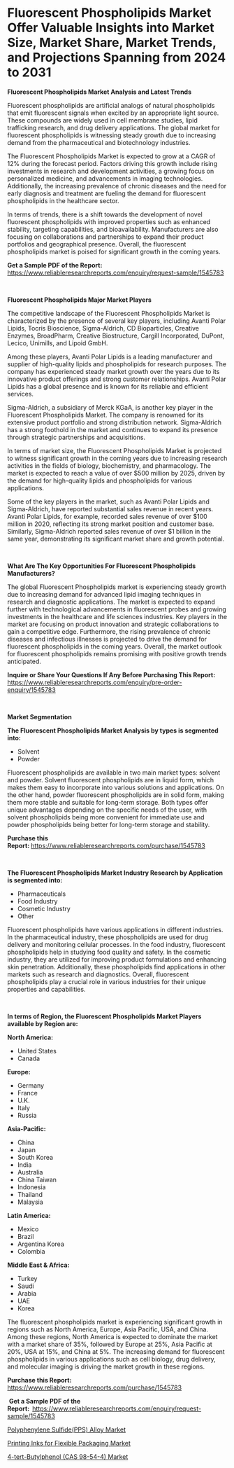 <p><h1>Fluorescent Phospholipids Market Offer Valuable Insights into Market Size, Market Share, Market Trends, and Projections Spanning from 2024 to 2031</h1></p><p><strong>Fluorescent Phospholipids Market Analysis and Latest Trends</strong></p>
<p><p>Fluorescent phospholipids are artificial analogs of natural phospholipids that emit fluorescent signals when excited by an appropriate light source. These compounds are widely used in cell membrane studies, lipid trafficking research, and drug delivery applications. The global market for fluorescent phospholipids is witnessing steady growth due to increasing demand from the pharmaceutical and biotechnology industries.</p><p>The Fluorescent Phospholipids Market is expected to grow at a CAGR of 12% during the forecast period. Factors driving this growth include rising investments in research and development activities, a growing focus on personalized medicine, and advancements in imaging technologies. Additionally, the increasing prevalence of chronic diseases and the need for early diagnosis and treatment are fueling the demand for fluorescent phospholipids in the healthcare sector.</p><p>In terms of trends, there is a shift towards the development of novel fluorescent phospholipids with improved properties such as enhanced stability, targeting capabilities, and bioavailability. Manufacturers are also focusing on collaborations and partnerships to expand their product portfolios and geographical presence. Overall, the fluorescent phospholipids market is poised for significant growth in the coming years.</p></p>
<p><strong>Get a Sample PDF of the Report:&nbsp;</strong> <a href="https://www.reliableresearchreports.com/enquiry/request-sample/1545783">https://www.reliableresearchreports.com/enquiry/request-sample/1545783</a></p>
<p>&nbsp;</p>
<p><strong>Fluorescent Phospholipids Major Market Players</strong></p>
<p><p>The competitive landscape of the Fluorescent Phospholipids Market is characterized by the presence of several key players, including Avanti Polar Lipids, Tocris Bioscience, Sigma-Aldrich, CD Bioparticles, Creative Enzymes, BroadPharm, Creative Biostructure, Cargill Incorporated, DuPont, Lecico, Unimills, and Lipoid GmbH.</p><p>Among these players, Avanti Polar Lipids is a leading manufacturer and supplier of high-quality lipids and phospholipids for research purposes. The company has experienced steady market growth over the years due to its innovative product offerings and strong customer relationships. Avanti Polar Lipids has a global presence and is known for its reliable and efficient services.</p><p>Sigma-Aldrich, a subsidiary of Merck KGaA, is another key player in the Fluorescent Phospholipids Market. The company is renowned for its extensive product portfolio and strong distribution network. Sigma-Aldrich has a strong foothold in the market and continues to expand its presence through strategic partnerships and acquisitions.</p><p>In terms of market size, the Fluorescent Phospholipids Market is projected to witness significant growth in the coming years due to increasing research activities in the fields of biology, biochemistry, and pharmacology. The market is expected to reach a value of over $500 million by 2025, driven by the demand for high-quality lipids and phospholipids for various applications.</p><p>Some of the key players in the market, such as Avanti Polar Lipids and Sigma-Aldrich, have reported substantial sales revenue in recent years. Avanti Polar Lipids, for example, recorded sales revenue of over $100 million in 2020, reflecting its strong market position and customer base. Similarly, Sigma-Aldrich reported sales revenue of over $1 billion in the same year, demonstrating its significant market share and growth potential.</p></p>
<p>&nbsp;</p>
<p><strong>What Are The Key Opportunities For Fluorescent Phospholipids Manufacturers?</strong></p>
<p><p>The global Fluorescent Phospholipids market is experiencing steady growth due to increasing demand for advanced lipid imaging techniques in research and diagnostic applications. The market is expected to expand further with technological advancements in fluorescent probes and growing investments in the healthcare and life sciences industries. Key players in the market are focusing on product innovation and strategic collaborations to gain a competitive edge. Furthermore, the rising prevalence of chronic diseases and infectious illnesses is projected to drive the demand for fluorescent phospholipids in the coming years. Overall, the market outlook for fluorescent phospholipids remains promising with positive growth trends anticipated.</p></p>
<p><strong>Inquire or Share Your Questions If Any Before Purchasing This Report:</strong> <a href="https://www.reliableresearchreports.com/enquiry/pre-order-enquiry/1545783">https://www.reliableresearchreports.com/enquiry/pre-order-enquiry/1545783</a></p>
<p>&nbsp;</p>
<p><strong>Market Segmentation</strong></p>
<p><strong>The Fluorescent Phospholipids Market Analysis by types is segmented into:</strong></p>
<p><ul><li>Solvent</li><li>Powder</li></ul></p>
<p><p>Fluorescent phospholipids are available in two main market types: solvent and powder. Solvent fluorescent phospholipids are in liquid form, which makes them easy to incorporate into various solutions and applications. On the other hand, powder fluorescent phospholipids are in solid form, making them more stable and suitable for long-term storage. Both types offer unique advantages depending on the specific needs of the user, with solvent phospholipids being more convenient for immediate use and powder phospholipids being better for long-term storage and stability.</p></p>
<p><strong>Purchase this Report:&nbsp;</strong><a href="https://www.reliableresearchreports.com/purchase/1545783">https://www.reliableresearchreports.com/purchase/1545783</a></p>
<p>&nbsp;</p>
<p><strong>The Fluorescent Phospholipids Market Industry Research by Application is segmented into:</strong></p>
<p><ul><li>Pharmaceuticals</li><li>Food Industry</li><li>Cosmetic Industry</li><li>Other</li></ul></p>
<p><p>Fluorescent phospholipids have various applications in different industries. In the pharmaceutical industry, these phospholipids are used for drug delivery and monitoring cellular processes. In the food industry, fluorescent phospholipids help in studying food quality and safety. In the cosmetic industry, they are utilized for improving product formulations and enhancing skin penetration. Additionally, these phospholipids find applications in other markets such as research and diagnostics. Overall, fluorescent phospholipids play a crucial role in various industries for their unique properties and capabilities.</p></p>
<p>&nbsp;</p>
<p><strong>In terms of Region, the Fluorescent Phospholipids Market Players available by Region are:</strong></p>
<p>
    <p> <strong> North America: </strong>
        <ul>
            <li>United States</li>
            <li>Canada</li>
        </ul>
        </p> 
    <p> <strong> Europe: </strong>
        <ul>
            <li>Germany</li>
            <li>France</li>
            <li>U.K.</li>
            <li>Italy</li>
            <li>Russia</li>
        </ul>
        </p> 
    <p> <strong> Asia-Pacific: </strong>
        <ul>
            <li>China</li>
            <li>Japan</li>
            <li>South Korea</li>
            <li>India</li>
            <li>Australia</li>
            <li>China Taiwan</li>
            <li>Indonesia</li>
            <li>Thailand</li>
            <li>Malaysia</li>
        </ul>
        </p> 
    <p> <strong> Latin America: </strong>
        <ul>
            <li>Mexico</li>
            <li>Brazil</li>
            <li>Argentina Korea</li>
            <li>Colombia</li>
        </ul>
        </p> 
    <p> <strong> Middle East & Africa: </strong>
        <ul>
            <li>Turkey</li>
            <li>Saudi</li>
            <li>Arabia</li>
            <li>UAE</li>
            <li>Korea</li>
        </ul>
    </p>
    </p>
<p><p>The fluorescent phospholipids market is experiencing significant growth in regions such as North America, Europe, Asia Pacific, USA, and China. Among these regions, North America is expected to dominate the market with a market share of 35%, followed by Europe at 25%, Asia Pacific at 20%, USA at 15%, and China at 5%. The increasing demand for fluorescent phospholipids in various applications such as cell biology, drug delivery, and molecular imaging is driving the market growth in these regions.</p></p>
<p><strong>Purchase this Report: </strong><a href="https://www.reliableresearchreports.com/purchase/1545783">https://www.reliableresearchreports.com/purchase/1545783</a></p>
<p>&nbsp;<strong>Get a Sample PDF of the Report:&nbsp;&nbsp;</strong><a href="https://www.reliableresearchreports.com/enquiry/request-sample/1545783">https://www.reliableresearchreports.com/enquiry/request-sample/1545783</a></p>
<p><strong></strong></p>
<p><p><a href="https://view.publitas.com/reportprime-1/polyphenylene-sulfide-pps-alloy-market-size-reflecting-a-forecast-till-2030-market-by-type-by-application-and-by-geography/">Polyphenylene Sulfide(PPS) Alloy Market</a></p><p><a href="https://view.publitas.com/reportprime-1/printing-inks-for-flexible-packaging-market-research-report-provides-critical-insights-that-can-help-shape-business-development-and-investment-strategies/">Printing Inks for Flexible Packaging Market</a></p><p><a href="https://view.publitas.com/reportprime-1/4-tert-butylphenol-cas-98-54-4-market-dynamics-2023-2030-also-about-its-market-trends-projections-and-opportunities/">4-tert-Butylphenol (CAS 98-54-4) Market</a></p></p>